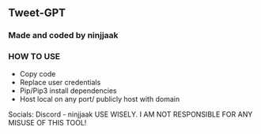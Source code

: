## Tweet-GPT
### Made and coded by ninjjaak 

### HOW TO USE
- Copy code
- Replace user credentials 
- Pip/Pip3 install dependencies
- Host local on any port/ publicly host with domain

Socials: Discord - ninjjaak 
USE WISELY. I AM NOT RESPONSIBLE FOR ANY MISUSE OF THIS TOOL!
